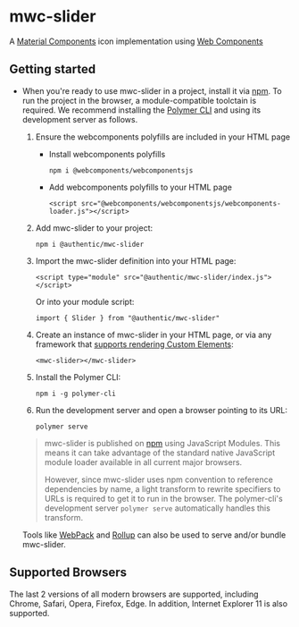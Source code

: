 # mwc-slider
A [Material Components](https://material.io/components/) icon implementation using [Web Components](https://www.webcomponents.org/introduction)

## Getting started

* When you're ready to use mwc-slider in a project, install it via [npm](https://www.npmjs.com/). To run the project in the browser, a module-compatible toolctain is required. We recommend installing the [Polymer CLI](https://github.com/Polymer/polymer-cli) and using its development server as follows.

  1. Ensure the webcomponents polyfills are included in your HTML page

      - Install webcomponents polyfills

          ```npm i @webcomponents/webcomponentsjs```

      - Add webcomponents polyfills to your HTML page

          ```<script src="@webcomponents/webcomponentsjs/webcomponents-loader.js"></script>```

  1. Add mwc-slider to your project:

      ```npm i @authentic/mwc-slider```

  1. Import the mwc-slider definition into your HTML page:

      ```<script type="module" src="@authentic/mwc-slider/index.js"></script>```

      Or into your module script:

      ```import { Slider } from "@authentic/mwc-slider"```

  1. Create an instance of mwc-slider in your HTML page, or via any framework that [supports rendering Custom Elements](https://custom-elements-everywhere.com/):

      ```<mwc-slider></mwc-slider>```

  1. Install the Polymer CLI:

      ```npm i -g polymer-cli```

  1. Run the development server and open a browser pointing to its URL:

      ```polymer serve```

  > mwc-slider is published on [npm](https://www.npmjs.com/package/@authentic/mwc-slider) using JavaScript Modules.
  This means it can take advantage of the standard native JavaScript module loader available in all current major browsers.
  >
  > However, since mwc-slider uses npm convention to reference dependencies by name, a light transform to rewrite specifiers to URLs is required to get it to run in the browser. The polymer-cli's development server `polymer serve` automatically handles this transform.

  Tools like [WebPack](https://webpack.js.org/) and [Rollup](https://rollupjs.org/) can also be used to serve and/or bundle mwc-slider.

## Supported Browsers

The last 2 versions of all modern browsers are supported, including
Chrome, Safari, Opera, Firefox, Edge. In addition, Internet Explorer 11 is also supported.
